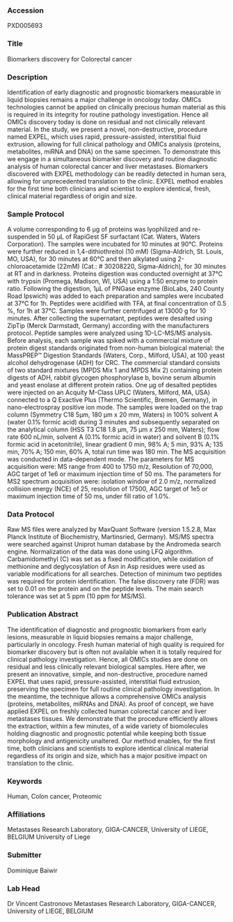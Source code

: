 ### Accession
PXD005693

### Title
Biomarkers discovery for Colorectal cancer

### Description
Identification of early diagnostic and prognostic biomarkers measurable in liquid biopsies remains a major challenge in oncology today.  OMICs technologies cannot be applied on clinically precious human material as this is required in its integrity for routine pathology investigation. Hence all OMICs discovery today is done on residual and not clinically relevant material. In the study, we present a novel, non-destructive, procedure named EXPEL, which uses rapid, pressure-assisted, interstitial fluid extrusion, allowing for full clinical pathology and OMICs analysis (proteins, metabolites, miRNA and DNA) on the same specimen. To demonstrate this we engage in a simultaneous biomarker discovery and routine diagnostic analysis of human colorectal cancer and liver metastases. Biomarkers discovered with EXPEL methodology can be readily detected in human sera, allowing for unprecedented translation to the clinic. EXPEL method enables for the first time both clinicians and scientist to explore identical, fresh, clinical material regardless of origin and size.

### Sample Protocol
A volume corresponding to 6 µg of proteins was lyophilized and re-suspended in 50 µL of RapiGest SF surfactant (Cat. Waters, Waters Corporation). The samples were incubated for 10 minutes at 90°C. Proteins were further reduced in 1,4-dithiothreitol (10 mM) (Sigma-Aldrich, St. Louis, MO, USA), for 30 minutes at 60°C and then alkylated using 2-chloroacetamide (22mM) (Cat.: # 30208220, Sigma-Aldrich), for 30 minutes at RT and in darkness. Proteins digestion was conducted overnight at 37°C with trypsin (Promega, Madison, WI, USA) using a 1:50 enzyme to protein ratio. Following the digestion, 1µL of PNGase enzyme (BioLabs, 240 County Road Ipswich) was added to each preparation and samples were incubated at 37°C for 1h. Peptides were acidified with TFA, at final concentration of 0.5 %, for 1h at 37°C. Samples were further centrifuged at 13000 g for 10 minutes. After collecting the supernatant, peptides were desalted using ZipTip (Merck Darmstadt, Germany) according with the manufacturers protocol. Peptide samples were analyzed using 1D-LC-MS/MS analysis. Before analysis, each sample was spiked with a commercial mixture of protein digest standards originated from non-human biological material: the MassPREP™ Digestion Standards (Waters, Corp., Milford, USA), at 100 yeast alcohol dehydrogenase (ADH) for CRC. The commercial standard consists of two standard mixtures (MPDS Mix 1 and MPDS Mix 2) containing protein digests of ADH, rabbit glycogen phosphorylase b, bovine serum albumin and yeast enolase at different protein ratios. One µg of desalted peptides were injected on an Acquity M-Class UPLC (Waters, Milford, MA, USA) connected to a Q Exactive Plus (Thermo Scientific, Bremen, Germany), in nano-electrospray positive ion mode. The samples were loaded on the trap column (Symmetry C18 5μm, 180 μm x 20 mm, Waters) in 100% solvent A (water 0.1% formic acid) during 3 minutes and subsequently separated on the analytical column (HSS T3 C18 1.8 μm, 75 μm x 250 mm, Waters); flow rate 600 nL/min, solvent A (0.1% formic acid in water) and solvent B (0.1% formic acid in acetonitrile), linear gradient 0 min, 98% A; 5 min, 93% A; 135 min, 70% A; 150 min, 60% A, total run time was 180 min. The MS acquisition was conducted in data-dependent mode. The parameters for MS acquisition were: MS range from 400 to 1750 m/z, Resolution of 70,000, AGC target of 1e6 or maximum injection time of 50 ms. The parameters for MS2 spectrum acquisition were: isolation window of 2.0 m/z, normalized collision energy (NCE) of 25, resolution of 17500, AGC target of 1e5 or maximum injection time of 50 ms, under fill ratio of 1.0%.

### Data Protocol
Raw MS files were analyzed by MaxQuant Software (version 1.5.2.8, Max Planck Institute of Biochemistry, Martinsried, Germany). MS/MS spectra were searched against Uniprot human database by the Andromeda search engine. Normalization of the data was done using LFQ algorithm. Carbamidomethyl (C) was set as a fixed modification, while oxidation of methionine and deglycosylation of Asn in Asp residues were used as variable modifications for all searches. Detection of minimum two peptides was required for protein identification. The false discovery rate (FDR) was set to 0.01 on the protein and on the peptide levels. The main search tolerance was set at 5 ppm (10 ppm for MS/MS).

### Publication Abstract
The identification of diagnostic and prognostic biomarkers from early lesions, measurable in liquid biopsies remains a major challenge, particularly in oncology. Fresh human material of high quality is required for biomarker discovery but is often not available when it is totally required for clinical pathology investigation. Hence, all OMICs studies are done on residual and less clinically relevant biological samples. Here after, we present an innovative, simple, and non-destructive, procedure named EXPEL that uses rapid, pressure-assisted, interstitial fluid extrusion, preserving the specimen for full routine clinical pathology investigation. In the meantime, the technique allows a comprehensive OMICs analysis (proteins, metabolites, miRNAs and DNA). As proof of concept, we have applied EXPEL on freshly collected human colorectal cancer and liver metastases tissues. We demonstrate that the procedure efficiently allows the extraction, within a few minutes, of a wide variety of biomolecules holding diagnostic and prognostic potential while keeping both tissue morphology and antigenicity unaltered. Our method enables, for the first time, both clinicians and scientists to explore identical clinical material regardless of its origin and size, which has a major positive impact on translation to the clinic.

### Keywords
Human, Colon cancer, Proteomic

### Affiliations
Metastases Research Laboratory, GIGA-CANCER, University of LIEGE, BELGIUM
University of Liege

### Submitter
Dominique Baiwir

### Lab Head
Dr Vincent Castronovo
Metastases Research Laboratory, GIGA-CANCER, University of LIEGE, BELGIUM


